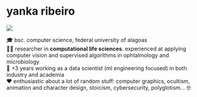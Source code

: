 <!-- <img align='right' src="https://github-readme-stats.vercel.app/api/top-langs/?username=yrribeiro&theme=dark&langs_count=8&layout=compact)](https://github.com/anuraghazra/github-readme-stats"> -->

# yanka ribeiro
<a><a href="https://www.linkedin.com/in/yanka-ribeiro/"><img src="https://img.shields.io/badge/linkedin-%230077B5.svg?&logo=linkedin&logoColor=white"/></a>
<p>
  
🎓 bsc. computer science, federal university of alagoas<br>
👨‍💻 researcher in <b>computational life sciences</b>. experienced at applying computer vision and supervised algorithms in ophtalmology and microbiology</b><br> 
💼 +3 years working as a data scientist (ml engineering focused) in both industry and academia<br>
❤ enthusiastic about a lot of random stuff: computer graphics, ocultism, animation and character design, stoicism, cybersecurity, polyglotism... 🤓
</p>
